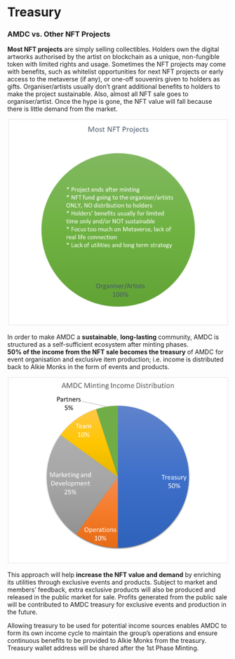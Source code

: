 # Treasury

### AMDC vs. Other NFT Projects

**Most NFT projects** are simply selling collectibles. Holders own the digital artworks authorised by the artist on blockchain as a unique, non-fungible token with limited rights and usage. Sometimes the NFT projects may come with benefits, such as whitelist opportunities for next NFT projects or early access to the metaverse (if any), or one-off souvenirs given to holders as gifts. Organiser/artists usually don’t grant additional benefits to holders to make the project sustainable. Also, almost all NFT sale goes to organiser/artist. Once the hype is gone, the NFT value will fall because there is little demand from the market.

![Most NFT projects take 100% of NFT sale income](<../../.gitbook/assets/unnamed (7).png>)

In order to make AMDC a **sustainable**, **long-lasting** community, AMDC is structured as a self-sufficient ecosystem after minting phases. \
**50% of the income from the NFT sale becomes the treasury** of AMDC for event organisation and exclusive item production; i.e. income is distributed back to Alkie Monks in the form of events and products.

![50% of income goes to treasury to benefit holders](../../.gitbook/assets/Image3.png)

This approach will help **increase the NFT value and demand** by enriching its utilities through exclusive events and products. Subject to market and members’ feedback, extra exclusive products will also be produced and released in the public market for sale. Profits generated from the public sale will be contributed to AMDC treasury for exclusive events and production in the future.

Allowing treasury to be used for potential income sources enables AMDC to form its own income cycle to maintain the group’s operations and ensure continuous benefits to be provided to Alkie Monks from the treasury. Treasury wallet address will be shared after the 1st Phase Minting.
